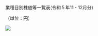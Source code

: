 業種目別株価等一覧表(令和５年11・12月分)

（単位：円）

![](https://www.nta.go.jp/tmp/2baefc8f-deac-4609-9ab1-30b4229bdf47/images/a505fd419a92473e84baace9d5ad7fb1c673b1002b100e8eb1911434adc309d2.jpg)